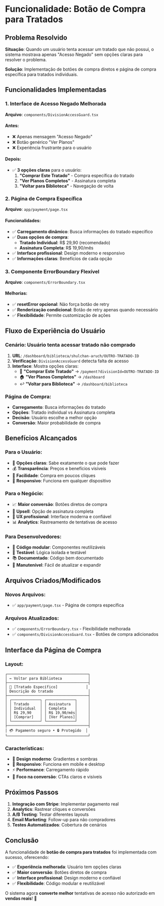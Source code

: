 # Funcionalidade: Botão de Compra para Tratados

## Problema Resolvido

**Situação**: Quando um usuário tenta acessar um tratado que não possui, o sistema mostrava apenas "Acesso Negado" sem opções claras para resolver o problema.

**Solução**: Implementação de botões de compra diretos e página de compra específica para tratados individuais.

## Funcionalidades Implementadas

### 1. **Interface de Acesso Negado Melhorada**

**Arquivo**: `components/DivisionAccessGuard.tsx`

#### **Antes**:
- ❌ Apenas mensagem "Acesso Negado"
- ❌ Botão genérico "Ver Planos"
- ❌ Experiência frustrante para o usuário

#### **Depois**:
- ✅ **3 opções claras** para o usuário:
  1. **"Comprar Este Tratado"** - Compra específica do tratado
  2. **"Ver Planos Completos"** - Assinatura completa
  3. **"Voltar para Biblioteca"** - Navegação de volta

### 2. **Página de Compra Específica**

**Arquivo**: `app/payment/page.tsx`

#### **Funcionalidades**:
- ✅ **Carregamento dinâmico**: Busca informações do tratado específico
- ✅ **Duas opções de compra**:
  - **Tratado Individual**: R$ 29,90 (recomendado)
  - **Assinatura Completa**: R$ 19,90/mês
- ✅ **Interface profissional**: Design moderno e responsivo
- ✅ **Informações claras**: Benefícios de cada opção

### 3. **Componente ErrorBoundary Flexível**

**Arquivo**: `components/ErrorBoundary.tsx`

#### **Melhorias**:
- ✅ **resetError opcional**: Não força botão de retry
- ✅ **Renderização condicional**: Botão de retry apenas quando necessário
- ✅ **Flexibilidade**: Permite customização de ações

## Fluxo de Experiência do Usuário

### **Cenário**: Usuário tenta acessar tratado não comprado

1. **URL**: `/dashboard/biblioteca/shulchan-aruch/OUTRO-TRATADO-ID`
2. **Verificação**: `DivisionAccessGuard` detecta falta de acesso
3. **Interface**: Mostra opções claras:
   - 🛒 **"Comprar Este Tratado"** → `/payment?divisionId=OUTRO-TRATADO-ID`
   - 🏠 **"Ver Planos Completos"** → `/dashboard`
   - ↩️ **"Voltar para Biblioteca"** → `/dashboard/biblioteca`

### **Página de Compra**:
- **Carregamento**: Busca informações do tratado
- **Opções**: Tratado individual vs Assinatura completa
- **Decisão**: Usuário escolhe a melhor opção
- **Conversão**: Maior probabilidade de compra

## Benefícios Alcançados

### **Para o Usuário**:
- 🎯 **Opções claras**: Sabe exatamente o que pode fazer
- 💰 **Transparência**: Preços e benefícios visíveis
- 🚀 **Facilidade**: Compra em poucos cliques
- 📱 **Responsivo**: Funciona em qualquer dispositivo

### **Para o Negócio**:
- 📈 **Maior conversão**: Botões diretos de compra
- 💎 **Upsell**: Opção de assinatura completa
- 🎨 **UX profissional**: Interface moderna e confiável
- 📊 **Analytics**: Rastreamento de tentativas de acesso

### **Para Desenvolvedores**:
- 🔧 **Código modular**: Componentes reutilizáveis
- 🧪 **Testável**: Lógica isolada e testável
- 📚 **Documentado**: Código bem documentado
- 🔄 **Manutenível**: Fácil de atualizar e expandir

## Arquivos Criados/Modificados

### **Novos Arquivos**:
- ✅ `app/payment/page.tsx` - Página de compra específica

### **Arquivos Atualizados**:
- ✅ `components/ErrorBoundary.tsx` - Flexibilidade melhorada
- ✅ `components/DivisionAccessGuard.tsx` - Botões de compra adicionados

## Interface da Página de Compra

### **Layout**:
```
┌─────────────────────────────────────┐
│ ← Voltar para Biblioteca            │
├─────────────────────────────────────┤
│ 🛒 [Tratado Específico]             │
│ Descrição do tratado                │
├─────────────────────────────────────┤
│ ┌─────────────┐ ┌─────────────┐     │
│ │ Tratado     │ │ Assinatura  │     │
│ │ Individual  │ │ Completa    │     │
│ │ R$ 29,90    │ │ R$ 19,90/mês│     │
│ │ [Comprar]   │ │ [Ver Planos]│     │
│ └─────────────┘ └─────────────┘     │
├─────────────────────────────────────┤
│ 💳 Pagamento seguro • 🔒 Protegido  │
└─────────────────────────────────────┘
```

### **Características**:
- 🎨 **Design moderno**: Gradientes e sombras
- 📱 **Responsivo**: Funciona em mobile e desktop
- ⚡ **Performance**: Carregamento rápido
- 🎯 **Foco na conversão**: CTAs claros e visíveis

## Próximos Passos

1. **Integração com Stripe**: Implementar pagamento real
2. **Analytics**: Rastrear cliques e conversões
3. **A/B Testing**: Testar diferentes layouts
4. **Email Marketing**: Follow-up para não compradores
5. **Testes Automatizados**: Cobertura de cenários

## Conclusão

A funcionalidade de **botão de compra para tratados** foi implementada com sucesso, oferecendo:

- ✅ **Experiência melhorada**: Usuário tem opções claras
- ✅ **Maior conversão**: Botões diretos de compra
- ✅ **Interface profissional**: Design moderno e confiável
- ✅ **Flexibilidade**: Código modular e reutilizável

O sistema agora **converte melhor** tentativas de acesso não autorizado em **vendas reais**! 🎉
